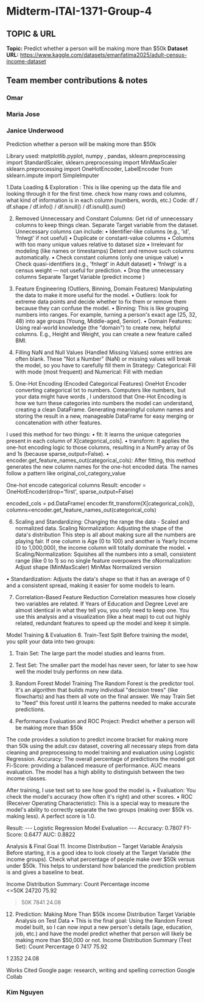 # Midterm-ITAI-1371-Group-4
## TOPIC & URL

**Topic:** Predict whether a person will be making more than $50k 
**Dataset URL:** https://www.kaggle.com/datasets/emanfatima2025/adult-census-income-dataset 

## Team member contributions & notes

### Omar

### Maria Jose

### Janice Underwood
Prediction whether a person will be making more than $50k

Library used: 
matplotlib.pyplot, numpy , pandas, 
sklearn.preprocessing import StandardScaler, 
sklearn.preprocessing import MinMaxScaler
sklearn.preprocessing import OneHotEncoder, LabelEncoder
from sklearn.impute import SimpleImputer

1.Data Loading & Exploration :  This is like opening up the data file and looking through it for the first time. check how many rows and columns, what kind of information is in each column (numbers, words, etc.)
Code: df / df.shape / df.info() / df.isnull() / df.isnull().sum()

2. Removed Unnecessary and Constant Columns: 
Get rid of unnecessary columns to keep things clean. Separate Target variable from the dataset. Unnecessary columns can include:
•	Identifier-like columns (e.g., 'id', 'fnlwgt' if not useful)
•	Duplicate or constant-value columns
•	Columns with too many unique values relative to dataset size
•	Irrelevant for modeling (like names or timestamps)
Detect and remove such columns automatically.
•	Check constant columns (only one unique value)
•	Check quasi-identifiers (e.g., 'fnlwgt' in Adult dataset)
•	'fnlwgt' is a census weight — not useful for prediction.
•	Drop the unnecessary columns
Separate Target Variable (predict income )

3. Feature Engineering (Outliers, Binning, Domain Features)
Manipulating the data to make it more useful for the model.
•	Outliers: look for extreme data points and decide whether to fix them or remove them because they can confuse the model.
•	Binning: This is like grouping numbers into ranges. For example, turning a person's exact age (25, 32, 48) into age groups (Young, Middle-aged, Senior). 
•	Domain Features: Using real-world knowledge (the "domain") to create new, helpful columns. E.g., Height and Weight, you can create a new feature called BMI.

4. Filling NaN and Null Values (Handled Missing Values)
some entries are often blank. These "Not a Number" (NaN) or missing values will break the model, so you have to carefully fill them in
Strategy: Categorical: Fill with mode (most frequent) and Numerical: Fill with median

5. One-Hot Encoding (Encoded Categorical Features)
OneHot Encoder converting categorical txt to numbers. Computers like numbers, but your data might have words , I understood that One-Hot Encoding is how we turn these categories into numbers the model can understand, creating a clean DataFrame. Generating meaningful column names and storing the result in a new, manageable DataFrame for easy merging or concatenation with other features.

I used this method for two things:
•	fit: It learns the unique categories present in each column of X[categorical_cols].
•	transform: It applies the one-hot encoding logic to those columns, resulting in a NumPy array of 0s and 1s (because sparse_output=False).
•	encoder.get_feature_names_out(categorical_cols): After fitting, this method generates the new column names for the one-hot encoded data. The names follow a pattern like original_col_category_value
 
One-hot encode categorical columns
Result:
encoder = OneHotEncoder(drop='first', sparse_output=False)

encoded_cols = pd.DataFrame(
    encoder.fit_transform(X[categorical_cols]),
    columns=encoder.get_feature_names_out(categorical_cols)

6. Scaling and Standardizing: Changing the range the data - Scaled and normalized data. Scaling Normalization: Adjusting the shape of the data's distribution
This step is all about making sure all the numbers are playing fair. If one column is Age (0 to 100) and another is Yearly Income (0 to 1,000,000), the income column will totally dominate the model.
•	Scaling/Normalization: Squishes all the numbers into a small, consistent range (like 0 to 1) so no single feature overpowers the oNormalization: Adjust shape (MinMaxScaler)
MinMax Normalized version

•	Standardization: Adjusts the data's shape so that it has an average of 0 and a consistent spread, making it easier for some models to learn.

7. Correlation-Based Feature Reduction
Correlation measures how closely two variables are related. If Years of Education and Degree Level are almost identical in what they tell you, you only need to keep one. You use this analysis and a visualization (like a heat map) to cut out highly related, redundant features to speed up the model and keep it simple.

Model Training & Evaluation
8. Train-Test Split
Before training the model, you split your data into two groups:
1.	Train Set: The large part the model studies and learns from.
2.	Test Set: The smaller part the model has never seen, for later to see how well the model truly performs on new data.

09. Random Forest Model Training
The Random Forest is the predictor tool. It's an algorithm that builds many individual "decision trees" (like flowcharts) and has them all vote on the final answer. We may Train Set to "feed" this forest until it learns the patterns needed to make accurate predictions.

10. Performance Evaluation and ROC
Project: Predict whether a person will be making more than $50k
 
The code provides a solution to predict income bracket for making more than 50k using the adult.csv dataset,
covering all necessary steps from data cleaning and preprocessing to model training and evaluation using Logistic Regression.
Accuracy: The overall percentage of predictions the model got
Fi-Score: providing a balanced measure of performance.
AUC means evaluation. The model has a high ability to distinguish between the two income classes.

After training, I use test set to see how good the model is.
•	Evaluation: You check the model's accuracy (how often it's right) and other scores.
•	ROC (Receiver Operating Characteristic): This is a special way to measure the model's ability to correctly separate the two groups (making over $50k vs. making less). A perfect score is 1.0.

Result:
--- Logistic Regression Model Evaluation ---
 Accuracy: 0.7807
F1-Score: 0.6477
AUC: 0.8822

Analysis & Final Goal
11. Income Distribution – Target Variable Analysis
Before starting, it is a good idea to look closely at the Target Variable (the income groups). Check what percentage of people make over $50k versus under $50k. This helps to understand how balanced the prediction problem is and gives a baseline to beat.
 
 Income Distribution Summary:
Count	Percentage
income		
<=50K	24720	75.92

>50K	7841	24.08

12. Prediction: Making More Than $50k income Distribution 
Target Variable Analysis on Test Data
•	This is the final goal: Using the Random Forest model built, so I can now input a new person's details (age, education, job, etc.) and have the model predict whether that person will likely be making more than $50,000 or not.
 Income Distribution Summary (Test Set):
Count	Percentage
0	7417	75.92
    
1	2352	24.08

Works Cited
Google page: research, writing and spelling correction 
Google Collab

### Kim Nguyen
